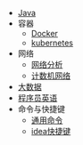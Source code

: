 - [Java]({{baseDomain}}?sidebar=develop/back_end/java#/develop/back_end/java/wiki/home)
- 容器 
  - [Docker]({{baseDomain}}?sidebar=develop/cloud/docker)
  - [kubernetes]({{baseDomain}}?sidebar=develop/cloud/kubernetes)
- 网络
   - [网络分析](/develop/wiki/information/network/wireshark)
   - [计数机网络](/develop/wiki/information/network/web)
- [大数据]({{baseDomain}}?sidebar=develop/back_end/massive_data)
- [程序员英语](/develop/wiki/information/alpha)
- 命令与快捷键
    - [通用命令](/develop/wiki/command/command) 
    - [idea快捷键](/develop/wiki/command/idea_command) 
 